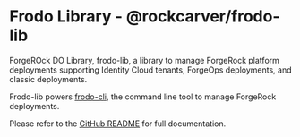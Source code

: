 <!-- README.md for NPM; the one for GitHub is .github/README.md. -->
# Frodo Library - @rockcarver/frodo-lib

ForgeROck DO Library, frodo-lib, a library to manage ForgeRock platform deployments supporting Identity Cloud tenants, ForgeOps deployments, and classic deployments.

Frodo-lib powers [frodo-cli](https://github.com/rockcarver/frodo-cli), the command line tool to manage ForgeRock deployments.

Please refer to the [GitHub README](https://github.com/rockcarver/frodo-lib#readme) for full documentation.
